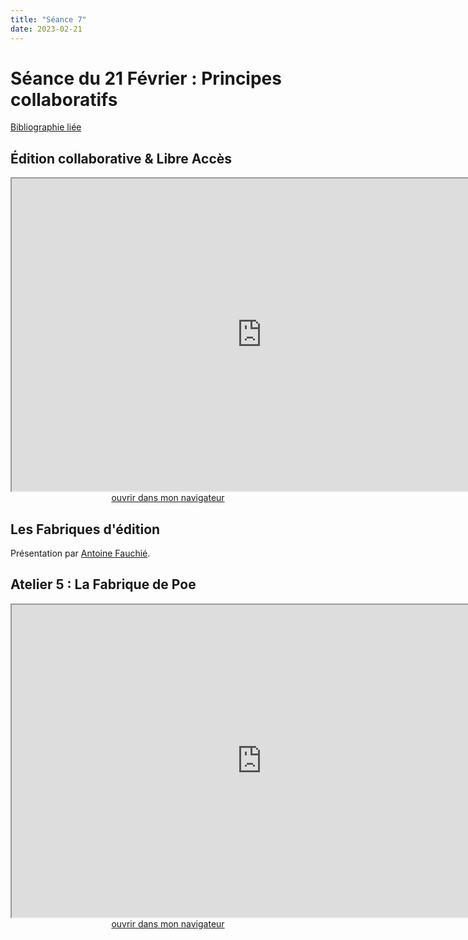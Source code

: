 ```yaml
--- 
title: "Séance 7"
date: 2023-02-21
---
```


# Séance du 21 Février : Principes collaboratifs

[Bibliographie liée](https://www.zotero.org/groups/4823133/fra3825-2023/collections/X4HFN3ZJ)


## Édition collaborative & Libre Accès

<iframe src="https://mmellet.github.io/FRA3825_2023/slides/Seance-7-1.html" title="description"  height="500" width="800" allowfullscreen="allowfullscreen"></iframe>

<div style="text-align:center">
<a href="https://mmellet.github.io/FRA3825_2023/slides/Seance-7-1.html" target="_blank">ouvrir dans mon navigateur</a>
</div>

## Les Fabriques d'édition

Présentation par [Antoine Fauchié](https://www.quaternum.net/).

## Atelier 5 : La Fabrique de Poe

<iframe src="https://mmellet.github.io/FRA3825_2023/slides/Atelier-5.html" title="description"  height="500" width="800" allowfullscreen="allowfullscreen"></iframe>


<div style="text-align:center">
<a href="https://mmellet.github.io/FRA3825_2023/slides/Atelier-5.html" target="_blank">ouvrir dans mon navigateur</a>
</div>

